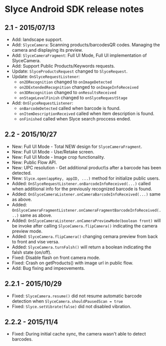 Slyce Android SDK release notes
===============================

2.1 - 2015/07/13
----------------
* Add: landscape support.
* Add: `SlyceCamera`: Scanning products/barcodesQR codes. Managing the camera and displaying its preview.
* Add: `SlyceCameraFragment`: Full UI Mode, Full UI implementation of SlyceCamera.
* Add: Support Public Products/Keywords requests.
* Update: `SlyceProductsRequest` changed to `SlyceRequest`.  
* Update: `OnSlyceRequestListener`: 
    * `on2DRecognition` changed to `onImageDetected`   
    * `on2DExtendedRecognition` changed to `onImageInfoReceived`
    * `on3DRecognition` changed to `onResultsReceived`
    * `onStageLevelFinish` changed to `onSlyceRequestStage`
* Add: `OnSlyceRequestListener`: 
    * `onBarcodeDetected` called when barcode is found.
    * `onItemDescriptionReceived` called when item description is found.
    * `onFinished` called when Slyce search proccess ended.


2.2 - 2015/10/27
----------------
* New: Full UI Mode - Total NEW design for `SlyceCameraFragment`.
* New: Full UI Mode - Use/Retake screen.
* New: Full UI Mode - Image crop functionality.  
* New: Public Flow API.
* New: UPC resolution - Get additional product\s after a barcode has been detected.
* New: `Slyce.open(appKey, appID, ...)` method for initialize public users.
* Added: `OnSlyceRequestListener.onBarcodeInfoReceived(...)` called when additional info for the previously recognized barcode is found.
* Added: `OnSlyceCameraListener.onCameraBarcodeInfoReceived(...)` same as above.
* Added: `OnSlyceCameraFragmentListener.onCameraFragmentBarcodeInfoReceived(...)` same as above.
* Added: `OnSlyceCameraListener.onCameraPreviewMode(boolean front)` will be invoke after calling     `SlyceCamera.flipCamera()` indicating the camera preview mode. 
* Added: `SlyceCamera.flipCamera()` changing cemara preview from back to front and vise versa. 
* Added: `SlyceCamera.turnFalsh()` will return a boolean indicating the falsh state (on/off).
* Fixed: Disable flash on front camera mode.
* Fixed: Crash on getProducts() with image url in public flow.
* Add: Bug fixing and impeovements.


2.2.1 - 2015/10/29
------------------
* Fixed: `SlyceCamera.resume()` did not resume automatic barcode detection when `SlyceCamera.shouldPausedScan = true`
* Fixed: `Slyce.setVibrate(false)` did not disabled vibration.

2.2.2 - 2015/11/4
------------------
* Fixed: During initial cache sync, the camera wasn't able to detect barcodes.

